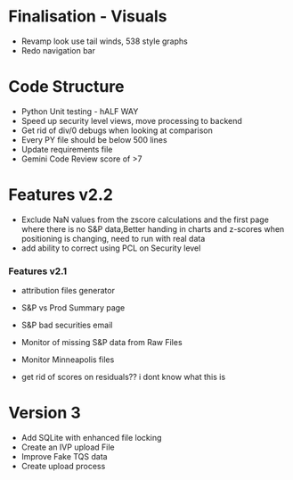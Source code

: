# Finalisation - Visuals

- Revamp look use tail winds, 538 style graphs
- Redo navigation bar

# Code Structure
- Python Unit testing - hALF WAY 
- Speed up security level views, move processing to backend
- Get rid of div/0 debugs when looking at comparison
- Every PY file should be below 500 lines
- Update requirements file
- Gemini Code Review score of >7

# Features v2.2
- Exclude NaN values from the zscore calculations and the first page where there is no S&P data,Better handing in charts and z-scores when positioning is changing, need to run with real data 
- add ability to correct using PCL on Security level

### Features v2.1
- attribution files generator
- S&P vs Prod Summary page
- S&P bad securities email 


- Monitor of missing S&P data from Raw Files
- Monitor Minneapolis files

- get rid of scores on residuals?? i dont know what this is 



# Version 3
- Add SQLite with enhanced file locking
- Create an IVP upload File
- Improve Fake TQS data
- Create upload process

















